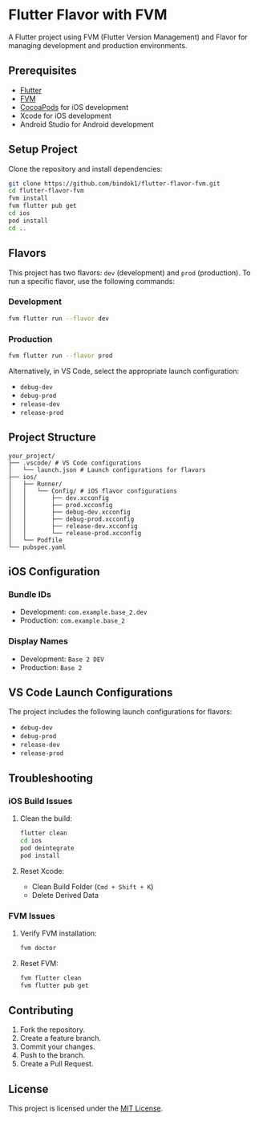 # Flutter Flavor with FVM

A Flutter project using FVM (Flutter Version Management) and Flavor for managing development and production environments.

## Prerequisites

- [Flutter](https://flutter.dev/docs/get-started/install)
- [FVM](https://fvm.app/docs/getting_started/installation)
- [CocoaPods](https://cocoapods.org/) for iOS development
- Xcode for iOS development
- Android Studio for Android development

## Setup Project

Clone the repository and install dependencies:

```bash
git clone https://github.com/bindok1/flutter-flavor-fvm.git
cd flutter-flavor-fvm
fvm install
fvm flutter pub get
cd ios
pod install
cd ..
```

## Flavors

This project has two flavors: `dev` (development) and `prod` (production). To run a specific flavor, use the following commands:

### Development

```bash
fvm flutter run --flavor dev
```

### Production

```bash
fvm flutter run --flavor prod
```

Alternatively, in VS Code, select the appropriate launch configuration:

- `debug-dev`
- `debug-prod`
- `release-dev`
- `release-prod`

## Project Structure

```plaintext
your_project/
├── .vscode/ # VS Code configurations
│   └── launch.json # Launch configurations for flavors
├── ios/
│   ├── Runner/
│   │   └── Config/ # iOS flavor configurations
│   │       ├── dev.xcconfig
│   │       ├── prod.xcconfig
│   │       ├── debug-dev.xcconfig
│   │       ├── debug-prod.xcconfig
│   │       ├── release-dev.xcconfig
│   │       └── release-prod.xcconfig
│   └── Podfile
└── pubspec.yaml
```

## iOS Configuration

### Bundle IDs

- Development: `com.example.base_2.dev`
- Production: `com.example.base_2`

### Display Names

- Development: `Base 2 DEV`
- Production: `Base 2`

## VS Code Launch Configurations

The project includes the following launch configurations for flavors:

- `debug-dev`
- `debug-prod`
- `release-dev`
- `release-prod`

## Troubleshooting

### iOS Build Issues

1. Clean the build:

    ```bash
    flutter clean
    cd ios
    pod deintegrate
    pod install
    ```

2. Reset Xcode:
   - Clean Build Folder (`Cmd + Shift + K`)
   - Delete Derived Data

### FVM Issues

1. Verify FVM installation:

    ```bash
    fvm doctor
    ```

2. Reset FVM:

    ```bash
    fvm flutter clean
    fvm flutter pub get
    ```

## Contributing

1. Fork the repository.
2. Create a feature branch.
3. Commit your changes.
4. Push to the branch.
5. Create a Pull Request.

## License

This project is licensed under the [MIT License](https://choosealicense.com/licenses/mit/).
